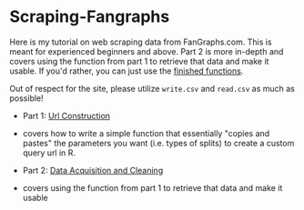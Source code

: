 # Scraping-Fangraphs
Here is my tutorial on web scraping data from FanGraphs.com. This is meant for experienced beginners and above.  Part 2 is more in-depth and covers using the function from part 1 to retrieve that data and make it usable. If you'd rather, you can just use the [finished functions](Finished_Functions.R).

Out of respect for the site, please utilize `write.csv` and `read.csv` as much as possible!

* Part 1: [Url Construction](Pt_1_Url_Construction.md)
- covers how to write a simple function that essentially "copies and pastes" the parameters you want (i.e. types of splits) to create a custom query url in R.
* Part 2: [Data Acquisition and Cleaning](Pt_2_Data_Acquisition_and_Cleaning.md)
- covers using the function from part 1 to retrieve that data and make it usable
